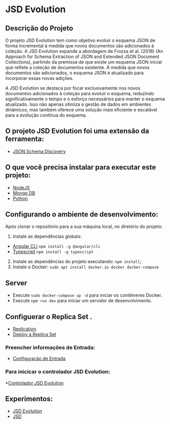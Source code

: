 # JSD Evolution

## Descrição do Projeto
O projeto JSD Evolution tem como objetivo evoluir o esquema JSON de forma incremental à medida que novos documentos são adicionados à coleção. A JSD Evolution expande a abordagem de Frozza et al. (2018) (An Approach for Schema Extraction of JSON and Extended JSON Document Collections), partindo da premissa de que existe um esquema JSON inicial que reflete a coleção de documentos existente. À medida que novos documentos são adicionados, o esquema JSON é atualizado para incorporar essas novas adições.

A JSD Evolution se destaca por focar exclusivamente nos novos documentos adicionados à coleção para evoluir o esquema, reduzindo significativamente o tempo e o esforço necessários para manter o esquema atualizado. Isso não apenas otimiza a gestão de dados em ambientes dinâmicos, mas também oferece uma solução mais eficiente e escalável para a evolução contínua do esquema.

## O projeto JSD Evolution foi uma extensão da ferramenta: 
* [JSON Schema Discovery](https://github.com/feekosta/JSONSchemaDiscovery.git)

## O que você precisa instalar para executar este projeto:
* [NodeJS](http://nodejs.org)
* [Mongo DB](https://www.mongodb.org)
* [Python](https://www.python.org)

## Configurando o ambiente de desenvolvimento:

Após clonar o repositório para a sua máquina local, no diretório do projeto:
1. Instale as dependências globais:
* [Angular CLI](https://cli.angular.io/) `npm install -g @angular/cli`
* [Typescript](https://www.typescriptlang.org/) `npm install -g typescript`

2. Instale as dependências do projeto executando: `npm install`;
3. Instale o Docker: `sudo apt install docker.io docker docker-compose`

## Server
* Execute `sudo docker-compose up -d` para iniciar os contêineres Docker.
* Execute `npm run dev` para iniciar um servidor de desenvolvimento.

## Configuerar o Replica Set .
* [Replication](https://www.mongodb.com/docs/manual/replication/)
* [Deploy a Replica Set](https://www.mongodb.com/docs/manual/tutorial/deploy-replica-set/)
  
### Preencher informações de Entrada:
* [Configuração de Entrada](Controlador/config.json)
  
### Para inicicar o controlador JSD Evolution:
*[Controlador JSD Evolution](Controlador/Controlador_Banco.ipynb)

## Experimentos:
* [JSD Evolution](Experimentos/Experimentos_JSD_Evolution.ipynb) 
* [JSD](Experimentos/Experimentos_JSD.ipynb)


